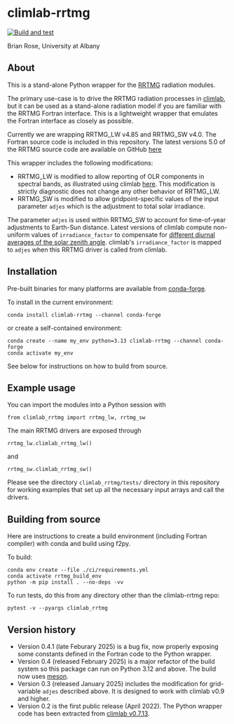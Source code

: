 # climlab-rrtmg

[![Build and test](https://github.com/climlab/climlab-rrtmg/actions/workflows/build-and-test.yml/badge.svg)](https://github.com/climlab/climlab-rrtmg/actions/workflows/build-and-test.yml)

Brian Rose, University at Albany

## About

This is a stand-alone Python wrapper for the [RRTMG](http://rtweb.aer.com/rrtm_frame.html) radiation modules.

The primary use-case is to drive the RRTMG radiation processes in [climlab](https://climlab.readthedocs.io/),
but it can be used as a stand-alone radiation model if you are familiar with the
RRTMG Fortran interface. This is a lightweight wrapper that emulates the Fortran
interface as closely as possible.

Currently we are wrapping RRTMG_LW v4.85 and RRTMG_SW v4.0. The Fortran source code
is included in this repository. The latest versions 5.0 of the RRTMG source code
are available on GitHub [here](https://github.com/AER-RC)

This wrapper includes the following modifications:

- RRTMG_LW is modified to allow reporting of OLR components in spectral bands,
 as illustrated using climlab
[here](https://climlab.readthedocs.io/en/latest/courseware/Spectral_OLR_with_RRTMG.html).
This modification is strictly diagnostic does not change any other behavior of RRTMG_LW.
- RRTMG_SW is modified to allow gridpoint-specific values of the input parameter `adjes` 
which is the adjustment to total solar irradiance. 

The parameter `adjes` is used within RRTMG_SW to account for time-of-year adjustments 
to Earth-Sun distance. Latest versions of climlab compute non-uniform values of 
`irradiance_factor` to compensate for [different diurnal averages of the solar zenith angle](https://climlab.readthedocs.io/en/latest/api/climlab.radiation.insolation.html). 
climlab's `irradiance_factor` is mapped to `adjes` when this RRTMG driver is called from climlab.


## Installation

Pre-built binaries for many platforms are available from [conda-forge](https://conda-forge.org).

To install in the current environment:
```
conda install climlab-rrtmg --channel conda-forge
```
or create a self-contained environment:
```
conda create --name my_env python=3.13 climlab-rrtmg --channel conda-forge
conda activate my_env
```

See below for instructions on how to build from source.

## Example usage

You can import the modules into a Python session with
```
from climlab_rrtmg import rrtmg_lw, rrtmg_sw
```

The main RRTMG drivers are exposed through
```
rrtmg_lw.climlab_rrtmg_lw()
```
and
```
rrtmg_sw.climlab_rrtmg_sw()
```

Please see the directory `climlab_rrtmg/tests/` directory in this repository
for working examples that set up all the necessary input arrays and call the drivers.

## Building from source

Here are instructions to create a build environment (including Fortran compiler)
with conda and build using f2py.

To build:
```
conda env create --file ./ci/requirements.yml
conda activate rrtmg_build_env
python -m pip install . --no-deps -vv
```

To run tests, do this from any directory other than the climlab-rrtmg repo:
```
pytest -v --pyargs climlab_rrtmg
```

## Version history

- Version 0.4.1 (late Feburary 2025) is a bug fix, now properly exposing some constants defined in the Fortran code to the Python wrapper.
- Version 0.4 (released February 2025) is a major refactor of the build system so this package can run on Python 3.12 and above. The build now uses [meson](https://mesonbuild.com/).
- Version 0.3 (released January 2025) includes the modification for grid-variable `adjes` described above. It is designed to work with climlab v0.9 and higher.
- Version 0.2 is the first public release (April 2022).
The Python wrapper code has been extracted from
[climlab v0.7.13](https://github.com/brian-rose/climlab/releases/tag/v0.7.13).
